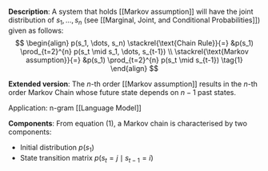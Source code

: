  **Description**: A system that holds [[Markov assumption]] will have the joint distribution of $s_1, \dots, s_n$ (see [[Marginal, Joint, and Conditional Probabilities]]) given as follows:
$$
\begin{align}
p(s_1, \dots, s_n) \stackrel{\text{Chain Rule}}{=} &p(s_1) \prod_{t=2}^{n} p(s_t \mid s_1, \dots, s_{t-1}) \\ \stackrel{\text{Markov assumption}}{=} &p(s_1) \prod_{t=2}^{n} p(s_t \mid s_{t-1}) \tag{1}
\end{align}
$$

**Extended version**: The $n$-th order [[Markov assumption]] results in the $n$-th order Markov Chain whose future state depends on $n-1$ past states.

Application: n-gram [[Language Model]]

**Components**: From equation (1), a Markov chain is characterised by two components:
- Initial distribution $p(s_1)$
- State transition matrix $p(s_t = j \mid s_{t-1} = i)$
